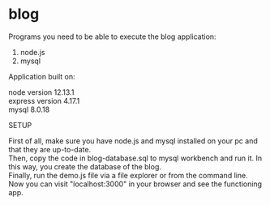 # blog

Programs you need to be able to execute the blog application:  
1. node.js  
2. mysql  

Application built on:

node version 12.13.1  
express version 4.17.1  
mysql 8.0.18  


SETUP  

First of all, make sure you have node.js and mysql installed on your pc and that they are up-to-date.  
Then, copy the code in blog-database.sql to mysql workbench and run it. In this way, you create the database of the blog.  
Finally, run the demo.js file via a file explorer or from the command line.  
Now you can visit "localhost:3000" in your browser and see the functioning app.  
